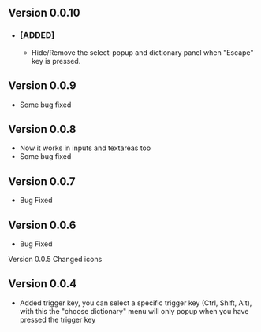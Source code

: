 ## Version 0.0.10
- ### [ADDED]
  - Hide/Remove the select-popup and dictionary panel when "Escape" key is pressed.
  
## Version 0.0.9
- Some bug fixed

## Version 0.0.8
- Now it works in inputs and textareas too
- Some bug fixed


## Version 0.0.7
- Bug Fixed

## Version 0.0.6
- Bug Fixed

Version 0.0.5
Changed icons

## Version 0.0.4
- Added trigger key, you can select a specific trigger key (Ctrl, Shift, Alt), with this the "choose dictionary" menu will only popup when you have pressed the trigger key